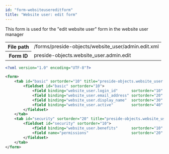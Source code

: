 ```yaml
---
id: "form-websiteusereditform"
title: "Website user: edit form"
---
```


This form is used for the "edit website user" form in the website user manager

<div class="table-responsive"><table class="table table-condensed"><tr><th>File path</th><td>/forms/preside-objects/website_user/admin.edit.xml</td></tr><tr><th>Form ID</th><td>preside-objects.website_user.admin.edit</td></tr></table></div>

```xml
<?xml version="1.0" encoding="UTF-8"?>

<form>
    <tab id="basic" sortorder="10" title="preside-objects.website_user:basic.tab.title">
        <fieldset id="basic" sortorder="10">
            <field binding="website_user.login_id"      sortorder="10" control="textinput"  />
            <field binding="website_user.email_address" sortorder="20" control="emailinput"  />
            <field binding="website_user.display_name"  sortorder="30" control="textinput"  />
            <field binding="website_user.active"        sortorder="40"  />
        </fieldset>
    </tab>
    <tab id="security" sortorder="20" title="preside-objects.website_user:security.tab.title" feature="websitebenefits">
        <fieldset id="security" sortorder="10">
            <field binding="website_user.benefits"      sortorder="10"  />
            <field name="permissions"                   sortorder="20" control="websitePermissionsPicker" label="cms:website.permissions.picker.label" help="cms:website.permissions.picker.help" />
        </fieldset>
    </tab>
</form>
```